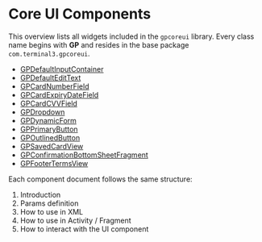 # Core UI Components

This overview lists all widgets included in the `gpcoreui` library. Every class name begins with **GP** and resides in the base package `com.terminal3.gpcoreui`.

- [GPDefaultInputContainer](components/GPDefaultInputContainer.md)
- [GPDefaultEditText](components/GPDefaultEditText.md)
- [GPCardNumberField](components/GPCardNumberField.md)
- [GPCardExpiryDateField](components/GPCardExpiryDateField.md)
- [GPCardCVVField](components/GPCardCVVField.md)
- [GPDropdown](components/GPDropdown.md)
- [GPDynamicForm](components/GPDynamicForm.md)
- [GPPrimaryButton](components/GPPrimaryButton.md)
- [GPOutlinedButton](components/GPOutlinedButton.md)
- [GPSavedCardView](components/GPSavedCardView.md)
- [GPConfirmationBottomSheetFragment](components/GPConfirmationBottomSheetFragment.md)
- [GPFooterTermsView](components/GPFooterTermsView.md)

Each component document follows the same structure:
1. Introduction
2. Params definition
3. How to use in XML
4. How to use in Activity / Fragment
5. How to interact with the UI component
